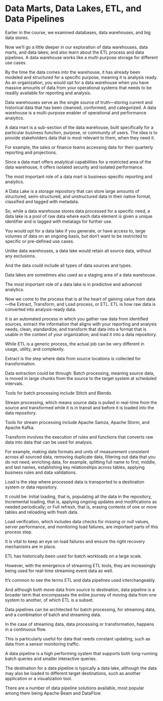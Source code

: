 # Data Marts, Data Lakes, ETL, and Data Pipelines

Earlier in the course, we examined databases, data warehouses, and big data stores.

Now we’ll go a little deeper in our exploration of data warehouses, data marts, and data lakes; and also learn about the ETL process and data pipelines. A data warehouse works like a multi-purpose storage for different use cases.

By the time the data comes into the warehouse, it has already been modeled and structured for a specific purpose, meaning it is analysis ready. As an organization, you would opt for a data warehouse when you have massive amounts of data from your operational systems that needs to be readily available for reporting and analysis.

Data warehouses serve as the single source of truth—storing current and historical data that has been cleansed, conformed, and categorized. A data warehouse is a multi-purpose enabler of operational and performance analytics.

A data mart is a sub-section of the data warehouse, built specifically for a particular business function, purpose, or community of users. The idea is to provide stakeholders data that is most relevant to them, when they need it.

For example, the sales or finance teams accessing data for their quarterly reporting and projections.

Since a data mart offers analytical capabilities for a restricted area of the data warehouse, it offers isolated security and isolated performance.

The most important role of a data mart is business-specific reporting and analytics.

A Data Lake is a storage repository that can store large amounts of structured, semi-structured, and unstructured data in their native format, classified and tagged with metadata.

So, while a data warehouse stores data processed for a specific need, a data lake is a pool of raw data where each data element is given a unique identifier and is tagged with metatags for further use.

You would opt for a data lake if you generate, or have access to, large volumes of data on an ongoing basis, but don’t want to be restricted to specific or pre-defined use cases.

Unlike data warehouses, a data lake would retain all source data, without any exclusions.

And the data could include all types of data sources and types.

Data lakes are sometimes also used as a staging area of a data warehouse.

The most important role of a data lake is in predictive and advanced analytics.

Now we come to the process that is at the heart of gaining value from data—the Extract, Transform, and Load process, or ETL. ETL is how raw data is converted into analysis-ready data.

It is an automated process in which you gather raw data from identified sources, extract the information that aligns with your reporting and analysis needs, clean, standardize, and transform that data into a format that is usable in the context of your organization; and load it into a data repository.

While ETL is a generic process, the actual job can be very different in usage, utility, and complexity.

Extract is the step where data from source locations is collected for transformation.

Data extraction could be through: Batch processing, meaning source data, is moved in large chunks from the source to the target system at scheduled intervals.

Tools for batch processing include Stitch and Blendo.

Stream processing, which means source data is pulled in real-time from the source and transformed while it is in transit and before it is loaded into the data repository.

Tools for stream processing include Apache Samza, Apache Storm, and Apache Kafka.

Transform involves the execution of rules and functions that converts raw data into data that can be used for analysis. 

For example, making date formats and units of measurement consistent across all sourced data, removing duplicate data, filtering out data that you do not need, enriching data, for example, splitting full name to first, middle, and last names, establishing key relationships across tables, applying business rules and data validations.

Load is the step where processed data is transported to a destination system or data repository.

It could be: Initial loading, that is, populating all the data in the repository, Incremental loading, that is, applying ongoing updates and modifications as needed periodically; or Full refresh, that is, erasing contents of one or more tables and reloading with fresh data.

Load verification, which includes data checks for missing or null values, server performance, and monitoring load failures, are important parts of this process step.

It is vital to keep an eye on load failures and ensure the right recovery mechanisms are in place.

ETL has historically been used for batch workloads on a large scale.

However, with the emergence of streaming ETL tools, they are increasingly being used for real-time streaming event data as well.

It’s common to see the terms ETL and data pipelines used interchangeably.

And although both move data from source to destination, data pipeline is a broader term that encompasses the entire journey of moving data from one system to another, of which ETL is a subset.

Data pipelines can be architected for batch processing, for streaming data, and a combination of batch and streaming data. 

In the case of streaming data, data processing or transformation, happens in a continuous flow.

This is particularly useful for data that needs constant updating, such as data from a sensor monitoring traffic. 

A data pipeline is a high performing system that supports both long-running batch queries and smaller interactive queries. 

The destination for a data pipeline is typically a data lake, although the data may also be loaded to different target destinations, such as another application or a visualization tool.

There are a number of data pipeline solutions available, most popular among them being Apache Beam and DataFlow.